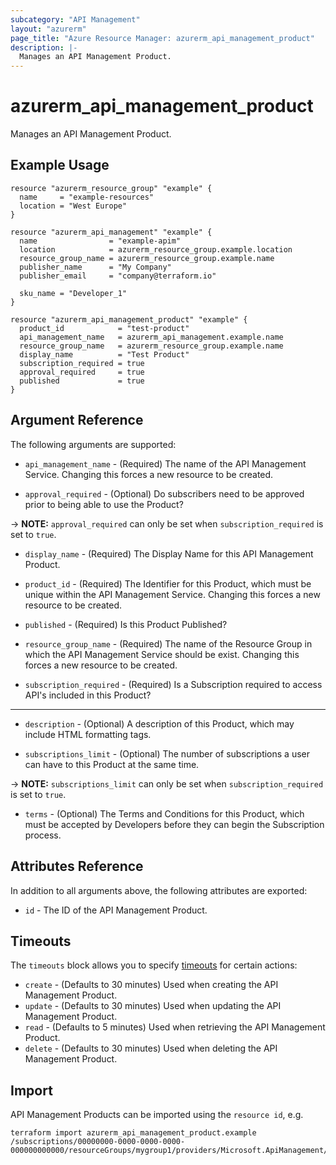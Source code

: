 ```yaml
---
subcategory: "API Management"
layout: "azurerm"
page_title: "Azure Resource Manager: azurerm_api_management_product"
description: |-
  Manages an API Management Product.
---
```


# azurerm_api_management_product

Manages an API Management Product.

## Example Usage

```hcl
resource "azurerm_resource_group" "example" {
  name     = "example-resources"
  location = "West Europe"
}

resource "azurerm_api_management" "example" {
  name                = "example-apim"
  location            = azurerm_resource_group.example.location
  resource_group_name = azurerm_resource_group.example.name
  publisher_name      = "My Company"
  publisher_email     = "company@terraform.io"

  sku_name = "Developer_1"
}

resource "azurerm_api_management_product" "example" {
  product_id            = "test-product"
  api_management_name   = azurerm_api_management.example.name
  resource_group_name   = azurerm_resource_group.example.name
  display_name          = "Test Product"
  subscription_required = true
  approval_required     = true
  published             = true
}
```

## Argument Reference

The following arguments are supported:

* `api_management_name` - (Required) The name of the API Management Service. Changing this forces a new resource to be created.

* `approval_required` - (Optional) Do subscribers need to be approved prior to being able to use the Product?

-> **NOTE:** `approval_required` can only be set when `subscription_required` is set to `true`.

* `display_name` - (Required) The Display Name for this API Management Product.

* `product_id` - (Required) The Identifier for this Product, which must be unique within the API Management Service. Changing this forces a new resource to be created.

* `published` - (Required) Is this Product Published?

* `resource_group_name` - (Required) The name of the Resource Group in which the API Management Service should be exist. Changing this forces a new resource to be created.

* `subscription_required` - (Required) Is a Subscription required to access API's included in this Product?

---

* `description` - (Optional) A description of this Product, which may include HTML formatting tags.

* `subscriptions_limit` - (Optional) The number of subscriptions a user can have to this Product at the same time.

-> **NOTE:** `subscriptions_limit` can only be set when `subscription_required` is set to `true`.

* `terms` - (Optional) The Terms and Conditions for this Product, which must be accepted by Developers before they can begin the Subscription process.

## Attributes Reference

In addition to all arguments above, the following attributes are exported:

* `id` - The ID of the API Management Product.

## Timeouts

The `timeouts` block allows you to specify [timeouts](https://www.terraform.io/language/resources/syntax#operation-timeouts) for certain actions:

* `create` - (Defaults to 30 minutes) Used when creating the API Management Product.
* `update` - (Defaults to 30 minutes) Used when updating the API Management Product.
* `read` - (Defaults to 5 minutes) Used when retrieving the API Management Product.
* `delete` - (Defaults to 30 minutes) Used when deleting the API Management Product.

## Import

API Management Products can be imported using the `resource id`, e.g.

```shell
terraform import azurerm_api_management_product.example /subscriptions/00000000-0000-0000-0000-000000000000/resourceGroups/mygroup1/providers/Microsoft.ApiManagement/service/instance1/products/myproduct
```
